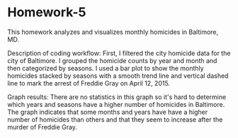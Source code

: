 # Homework-5
This homework analyzes and visualizes monthly homicides in Baltimore, MD. 

Description of coding workflow: 
First, I filtered the city homicide data for the city of Baltimore. I grouped the homicide counts by year and month and then categorized by seasons. I used a bar plot to show the monthly homicides stacked by seasons with a smooth trend line and vertical dashed line to mark the arrest of Freddie Gray on April 12, 2015.

Graph results: 
There are no statistics in this graph so it's hard to determine which years and seasons have a higher number of homicides in Baltimore. The graph indicates that some months and years have have a higher number of homicides than others and that they seem to increase after the murder of Freddie Gray. 